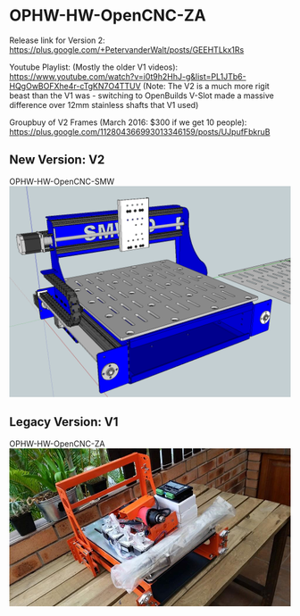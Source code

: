 # OPHW-HW-OpenCNC-ZA

Release link for Version 2: https://plus.google.com/+PetervanderWalt/posts/GEEHTLkx1Rs

Youtube Playlist: (Mostly the older V1 videos): https://www.youtube.com/watch?v=i0t9h2HhJ-g&list=PL1JTb6-HQgOwBOFXhe4r-cTgKN7O4TTUV
(Note: The V2 is a much more rigit beast than the V1 was - switching to OpenBuilds V-Slot made a massive difference over 12mm stainless shafts that V1 used)

Groupbuy of V2 Frames (March 2016:  $300 if we get 10 people): https://plus.google.com/112804366993013346159/posts/UJpufFbkruB
## New Version: V2
OPHW-HW-OpenCNC-SMW
![Alt text](/Photos/opencnc-smw.png?raw=true "OpenCNC-SMW")


## Legacy Version:  V1
OPHW-HW-OpenCNC-ZA
![Alt text](/Photos/11665452_913929118666880_3851039060743673105_n.jpg?raw=true "OpenCNC-ZA")
